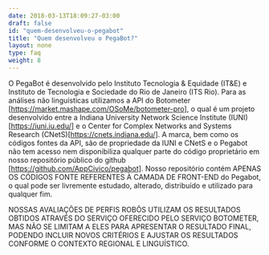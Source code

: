 ```yaml
---
date: 2018-03-13T18:09:27-03:00
draft: false
id: "quem-desenvolveu-o-pegabot"
title: "Quem desenvolveu o PegaBot?"
layout: none
type: faq
weight: 8
---
```

O PegaBot é desenvolvido pelo Instituto Tecnologia & Equidade (IT&E) e Instituto de Tecnologia e Sociedade do Rio de Janeiro (ITS Rio). Para as análises não linguísticas utilizamos a API do Botometer [https://market.mashape.com/OSoMe/botometer-pro], o qual é um projeto desenvolvido entre a Indiana University Network Science Institute (IUNI)[https://iuni.iu.edu/] e o Center for Complex Networks and Systems Research (CNetS)[https://cnets.indiana.edu/]. A marca, bem como os códigos fontes da API, são de propriedade da IUNI e CNetS e o Pegabot não tem acesso nem disponibiliza qualquer parte do código proprietário em nosso repositório público do github [https://github.com/AppCivico/pegabot]. Nosso repositório contém APENAS OS CÓDIGOS FONTE REFERENTES À CAMADA DE FRONT-END do Pegabot, o qual pode ser livremente estudado, alterado, distribuído e utilizado para qualquer fim.

NOSSAS AVALIAÇÕES DE PERFIS ROBÔS UTILIZAM OS RESULTADOS OBTIDOS ATRAVÉS DO SERVIÇO OFERECIDO PELO SERVIÇO BOTOMETER, MAS NÃO SE LIMITAM A ELES PARA APRESENTAR O RESULTADO FINAL, PODENDO INCLUIR NOVOS CRITÉRIOS E AJUSTAR OS RESULTADOS CONFORME O CONTEXTO REGIONAL E LINGUÍSTICO.
